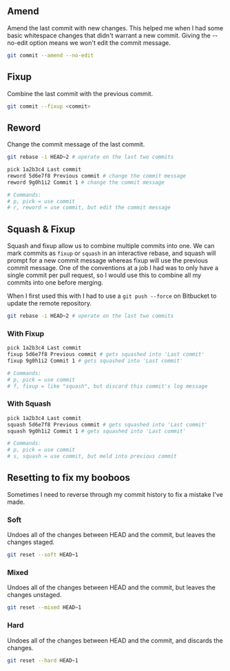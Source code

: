 ## Amend

Amend the last commit with new changes. This helped me when I had some basic whitespace changes that didn't warrant a new commit. Giving the --no-edit option means we won't edit the commit message.

```bash
git commit --amend --no-edit
```

## Fixup

Combine the last commit with the previous commit.

```bash
git commit --fixup <commit>
```

## Reword

Change the commit message of the last commit.

```bash
git rebase -i HEAD~2 # operate on the last two commits
```

```bash
pick 1a2b3c4 Last commit
reword 5d6e7f8 Previous commit # change the commit message
reword 9g0h1i2 Commit 1 # change the commit message

# Commands:
# p, pick = use commit
# r, reword = use commit, but edit the commit message
```

## Squash & Fixup

Squash and fixup allow us to combine multiple commits into one. We can mark commits as `fixup` or `squash` in an interactive rebase, and squash will prompt for a new commit message whereas fixup will use the previous commit message. One of the conventions at a job I had was to only have a single commit per pull request, so I would use this to combine all my commits into one before merging.

When I first used this with I had to use a `git push --force` on Bitbucket to update the remote repository.

```bash
git rebase -i HEAD~2 # operate on the last two commits
```

### With Fixup

```bash
pick 1a2b3c4 Last commit
fixup 5d6e7f8 Previous commit # gets squashed into 'Last commit'
fixup 9g0h1i2 Commit 1 # gets squashed into 'Last commit'

# Commands:
# p, pick = use commit
# f, fixup = like "squash", but discard this commit's log message
```

### With Squash

```bash
pick 1a2b3c4 Last commit
squash 5d6e7f8 Previous commit # gets squashed into 'Last commit'
squash 9g0h1i2 Commit 1 # gets squashed into 'Last commit'

# Commands:
# p, pick = use commit
# s, squash = use commit, but meld into previous commit
```

## Resetting to fix my booboos

Sometimes I need to reverse through my commit history to fix a mistake I've made.

### Soft

Undoes all of the changes between HEAD and the commit, but leaves the changes staged.

```bash
git reset --soft HEAD~1
```

### Mixed

Undoes all of the changes between HEAD and the commit, but leaves the changes unstaged.

```bash
git reset --mixed HEAD~1
```

### Hard

Undoes all of the changes between HEAD and the commit, and discards the changes.

```bash
git reset --hard HEAD~1
```
